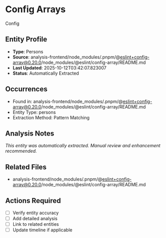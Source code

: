 # Config Arrays

Config

## Entity Profile
- **Type**: Persons
- **Source**: analysis-frontend/node_modules/.pnpm/@eslint+config-array@0.20.0/node_modules/@eslint/config-array/README.md
- **Last Updated**: 2025-10-12T03:42:07.823007
- **Status**: Automatically Extracted

## Occurrences
- Found in: analysis-frontend/node_modules/.pnpm/@eslint+config-array@0.20.0/node_modules/@eslint/config-array/README.md
- Entity Type: persons
- Extraction Method: Pattern Matching

## Analysis Notes
*This entity was automatically extracted. Manual review and enhancement recommended.*

## Related Files
- analysis-frontend/node_modules/.pnpm/@eslint+config-array@0.20.0/node_modules/@eslint/config-array/README.md

## Actions Required
- [ ] Verify entity accuracy
- [ ] Add detailed analysis
- [ ] Link to related entities
- [ ] Update timeline if applicable
